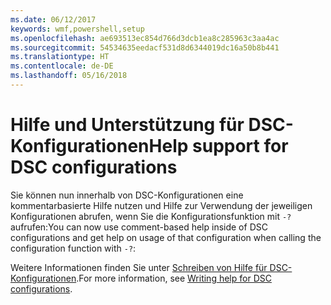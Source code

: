 ```yaml
---
ms.date: 06/12/2017
keywords: wmf,powershell,setup
ms.openlocfilehash: ae693513ec854d766d3dcb1ea8c285963c3aa4ac
ms.sourcegitcommit: 54534635eedacf531d8d6344019dc16a50b8b441
ms.translationtype: HT
ms.contentlocale: de-DE
ms.lasthandoff: 05/16/2018
---
```

# <a name="help-support-for-dsc-configurations"></a><span data-ttu-id="cf403-102">Hilfe und Unterstützung für DSC-Konfigurationen</span><span class="sxs-lookup"><span data-stu-id="cf403-102">Help support for DSC configurations</span></span>

<span data-ttu-id="cf403-103">Sie können nun innerhalb von DSC-Konfigurationen eine kommentarbasierte Hilfe nutzen und Hilfe zur Verwendung der jeweiligen Konfigurationen abrufen, wenn Sie die Konfigurationsfunktion mit `-?` aufrufen:</span><span class="sxs-lookup"><span data-stu-id="cf403-103">You can now use comment-based help inside of DSC configurations and get help on usage of that configuration when calling the configuration function with `-?`:</span></span>

<span data-ttu-id="cf403-104">Weitere Informationen finden Sie unter [Schreiben von Hilfe für DSC-Konfigurationen](https://msdn.microsoft.com/powershell/dsc/confighelp).</span><span class="sxs-lookup"><span data-stu-id="cf403-104">For more information, see [Writing help for DSC configurations](https://msdn.microsoft.com/powershell/dsc/confighelp).</span></span>
